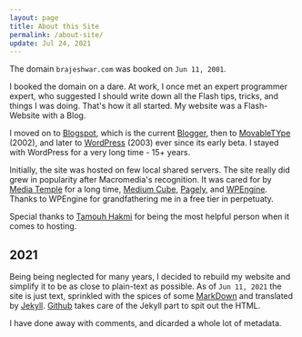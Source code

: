 ```yaml
---
layout: page
title: About this Site
permalink: /about-site/
update: Jul 24, 2021
---
```


The domain `brajeshwar.com` was booked on `Jun 11, 2001`.

I booked the domain on a dare. At work, I once met an expert programmer expert, who suggested I should write down all the Flash tips, tricks, and things I was doing. That's how it all started. My website was a Flash-Website with a Blog.

I moved on to [Blogspot](https://en.wikipedia.org/wiki/Blogger_(service)), which is the current [Blogger](https://www.blogger.com/), then to [MovableTYpe](https://movabletype.org) (2002), and later to [WordPress](https://wordpress.org) (2003) ever since its early beta. I stayed with WordPress for a very long time - 15+ years.

Initially, the site was hosted on few local shared servers. The site really did grew in popularity after Macromedia's recognition. It was cared for by [Media Temple](https://mediatemple.net) for a long time, [Medium Cube](https://mediumcube.com), [Pagely](https://pagely.com), and [WPEngine](https://wpengine.com). Thanks to WPEngine for grandfathering me in a free tier in perpetuaty.

Special thanks to [Tamouh Hakmi](https://www.linkedin.com/in/tamouh/) for being the most helpful person when it comes to hosting.

## 2021

Being being neglected for many years, I decided to rebuild my website and simplify it to be as close to plain-text as possible. As of `Jun 11, 2021` the site is just text, sprinkled with the spices of some [MarkDown](https://en.wikipedia.org/wiki/Markdown) and translated by [Jekyll](https://jekyllrb.com). [Github](https://github.com) takes care of the Jekyll part to spit out the HTML.

I have done away with comments, and dicarded a whole lot of metadata.